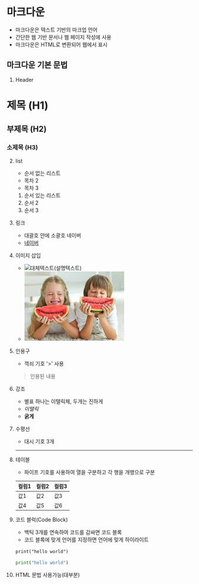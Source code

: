 # 마크다운

- 마크다운은 텍스트 기반의 마크업 언어
- 간단한 웹 기반 문서나 웹 페이지 작성에 사용
- 마크다운은 HTML로 변환되어 웹에서 표시

## 마크다운 기본 문법

1. Header

# 제목 (H1)
## 부제목 (H2)
### 소제목 (H3)


2. list

    - 순서 없는 리스트
    - 목차 2
    - 목차 3

    1. 순서 있는 리스트
    2. 순서 2
    3. 순서 3


3. 링크
    - 대괄호 안에 소괄호 네이버
    - [네이버](https://www.naver.com)


4. 이미지 삽입
    - ![대체텍스트(설명텍스트)](이미지주소)
    - ![수박(맛있겠지)](wa.jpg)


5. 인용구
    - 꺽쇠 기호 '>' 사용
    > 인용된 내용


6. 강조
    - 별표 하나는 이탤릭체, 두개는 진하게
    - *이탤릭*
    - **굵게**


7. 수평선
    - 대시 기호 3개 
    --- 

8. 테이블
    - 파이프 기호를 사용하여 열을 구분하고 각 행을 개행으로 구분

    | 컬럼1 | 컬럼2 | 컬럼3|
    | --- | --- | --- |
    | 값1 | 값2 | 값3 |
    | 값4 | 값5 | 값6 |


9. 코드 블럭(Code Block)
    - 백틱 3개를 연속하여 코드를 감싸면 코드 블록
    - 코드 블록에 맞게 언어를 지정하면 언어에 맞게 하이라이트

    ```
    print("hello world")
    ```

    ```python
    print("hello world")
    ```


10. HTML 문법 사용가능(대부분)
